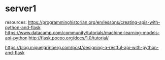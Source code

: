 # server1



resources:
https://programminghistorian.org/en/lessons/creating-apis-with-python-and-flask
https://www.datacamp.com/community/tutorials/machine-learning-models-api-python
http://flask.pocoo.org/docs/1.0/tutorial/

https://blog.miguelgrinberg.com/post/designing-a-restful-api-with-python-and-flask

